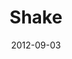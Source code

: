 ---
title: "Shake"
date: 2012-09-03
type: "Web"
text: "SHAKE is a stylish youth brand. It was created specially for those who can enjoy their life and likes to emphasize their individuality."
preview: "preview.png"
previewFeatured: ""
featured: false
link: http://www.behance.net/gallery/Shake/5029175
---